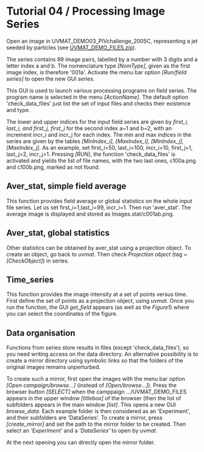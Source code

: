 # Tutorial 04 / Processing Image Series

Open an image in UVMAT_DEMO03_PIVchallenge_2005C, representing a jet seeded by particles (see [UVMAT_DEMO_FILES.zip](https://gricad-gitlab.univ-grenoble-alpes.fr/legi/soft/uvmat-doc/-/raw/master/data/UVMAT_DEMO_FILES.zip?ref_type=heads)).

The series contains 99 image pairs, labelled by a number with 3 digits and a letter index a and b.
The nomenclature type *[NomType]*, given as the first image index, is therefore '001a'.
Activate the menu bar option *[Run/field series]* to open the new GUI *series*. 

This GUI is used to launch various processing programs on field series. The program name is selected in the menu *[ActionName]*.
The default option 'check_data_files' just list the set of input files and checks their existence and type. 

The lower and upper indices for the input field series are given by *first_i, last_i, and first_j, first_j* for the second index a~1 and b~2, with an increment incr_i and incr_j for each index.
The min and max indices in the series are given by the tables *[MinIndex_i], [MaxIndex_i], [MinIndex_j], [MaxIndex_j]*.
As an example, set first_i=50, last_i=100, incr_i=10, first_j=1, last_j=2, incr_j=1.
Pressing *[RUN]*, the function 'check_data_files' is activated and yields the list of file names, with the two last ones, c100a.png and c100b.png, marked as not found. 


## Aver_stat, simple field average

This function provides field average or global statistics on the whole input file series. Let us set first_i=1,last_i=99, incr_i=1.
Then run 'aver_stat'.
The average image is displayed and stored as Images.stat/c001ab.png. 


## Aver_stat, global statistics

Other statistics can be obtained by aver_stat using a projection object.
To create an object, go back to *uvmat*. Then check *Projection object* (tag = *[CheckObject]*) in series. 


## Time_series

This function provides the image intensity at a set of points versus time.
First define the set of points as a projection object, using *uvmat*.
Once you run the function, the GUI *get_field* appears (as well as the *Figure1*) where you can select the coordinates of the figure.


## Data organisation

Functions from series store results in files (except 'check_data_files'), so you need writing access on the data directory. An alternative possibility is to create a mirror directory using symbolic links so that the folders of the original images remains unperturbed.

To create such a mirror, first open the images with the menu bar option *[Open campaign/browse...]* (instead of *[Open/browse...]*).
Press the browser button *[SELECT]* when the camppaign .../UVMAT_DEMO_FILES appears in the upper window *[titlebox]* of the browser (then the list of subfolders appears in the main window *[list]*.
This opens a new GUI *browse_data*. Each example folder is then considered as an 'Experiment', and their subfolders are 'DataSeries'. 
To create a mirror, press *[create_mirror]* and set the path to the mirror folder to be created. 
Then select an *'Experiment'* and a *'DataSeries'* to open by *uvmat*. 

At the next opening you can directly open the mirror folder. 


